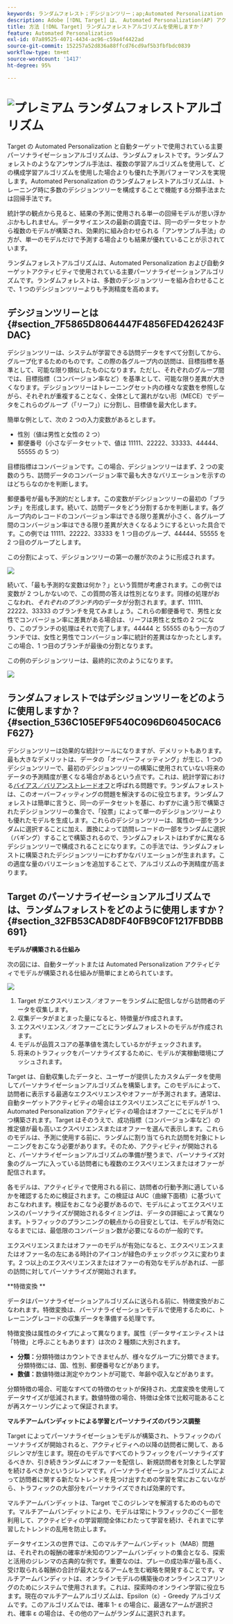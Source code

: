 ```yaml
---
keywords: ランダムフォレスト；デシジョンツリー；ap;Automated Personalization
description: Adobe [!DNL Target] は、 Automated Personalization(AP) アクティビティと自動ターゲットアクティビティの両方でランダムフォレストアルゴリズムを使用します。
title: 方法 [!DNL Target] ランダムフォレストアルゴリズムを使用しますか？
feature: Automated Personalization
exl-id: 07a89525-4071-4434-ac96-c59a4f4422ad
source-git-commit: 152257a52d836a88ffcd76cd9af5b3fbfbdc0839
workflow-type: tm+mt
source-wordcount: '1417'
ht-degree: 95%

---
```


# ![プレミアム](/help/main/assets/premium.png) ランダムフォレストアルゴリズム

Target の Automated Personalization と自動ターゲットで使用されている主要パーソナライゼーションアルゴリズムは、ランダムフォレストです。ランダムフォレストのようなアンサンブル手法は、複数の学習アルゴリズムを使用して、どの構成学習アルゴリズムを使用した場合よりも優れた予測パフォーマンスを実現します。Automated Personalization のランダムフォレストアルゴリズムは、トレーニング時に多数のデシジョンツリーを構成することで機能する分類手法または回帰手法です。

統計学の観点から見ると、結果の予測に使用される単一の回帰モデルが思い浮かぶかもしれません。データサイエンスの最新の調査では、同一のデータセットから複数のモデルが構築され、効果的に組み合わせられる「アンサンブル手法」の方が、単一のモデルだけで予測する場合よりも結果が優れていることが示されています。

ランダムフォレストアルゴリズムは、Automated Personalization および自動ターゲットアクティビティで使用されている主要パーソナライゼーションアルゴリズムです。ランダムフォレストは、多数のデシジョンツリーを組み合わせることで、1 つのデシジョンツリーよりも予測精度を高めます。

## デシジョンツリーとは {#section_7F5865D8064447F4856FED426243FDAC}

デシジョンツリーは、システムが学習できる訪問データをすべて分割してから、グループ化するためのものです。この際の各グループ内の訪問は、目標指標を基準として、可能な限り類似したものになります。ただし、それぞれのグループ間では、目標指標（コンバージョン率など）を基準として、可能な限り差異が大きくなります。デシジョンツリーはトレーニングセット内の様々な変数を参照しながら、それぞれが重複することなく、全体として漏れがない形（MECE）でデータをこれらのグループ（「リーフ」）に分割し、目標値を最大化します。

簡単な例として、次の 2 つの入力変数があるとします。

* 性別（値は男性と女性の 2 つ）
* 郵便番号（小さなデータセットで、値は 11111、22222、33333、44444、55555 の 5 つ）

目標指標はコンバージョンです。この場合、デシジョンツリーはまず、2 つの変数のうち、訪問データのコンバージョン率で最も大きなバリエーションを示すのはどちらなのかを判断します。

郵便番号が最も予測的だとします。この変数がデシジョンツリーの最初の「ブランチ」を形成します。続いて、訪問データをどう分割するかを判断します。各グループ内のレコードのコンバージョン率はできる限り差異が小さく、各グループ間のコンバージョン率はできる限り差異が大きくなるようにするといった具合です。この例では 11111、22222、33333 を 1 つ目のグループ、44444、55555 を 2 つ目のグループとします。

この分割によって、デシジョンツリーの第一の層が次のように形成されます。

![](assets/decsion_tree_1.png)

続いて、「最も予測的な変数は何か？」という質問が考慮されます。この例では変数が 2 つしかないので、この質問の答えは性別となります。同様の処理がおこなわれ、*それぞれのブランチ内*&#x200B;のデータが分割されます。まず、11111、22222、33333 のブランチを見てみましょう。これらの郵便番号で、男性と女性でコンバージョン率に差異がある場合は、リーフは男性と女性の 2 つになり、このブランチの処理はそれで完了します。44444 と 55555 のもう一方のブランチでは、女性と男性でコンバージョン率に統計的差異はなかったとします。この場合、1 つ目のブランチが最後の分割となります。

この例のデシジョンツリーは、最終的に次のようになります。

![](assets/decsion_tree_2.png)

## ランダムフォレストではデシジョンツリーをどのように使用しますか？ {#section_536C105EF9F540C096D60450CAC6F627}

デシジョンツリーは効果的な統計ツールになりますが、デメリットもあります。最も大きなデメリットは、データの「オーバーフィッティング」が生じ、1 つのデシジョンツリーで、最初のデシジョンツリーの構築に使用されていない将来のデータの予測精度が悪くなる場合があるという点です。これは、統計学習における[バイアス／バリアンストレードオフ](https://en.wikipedia.org/wiki/Bias%E2%80%93variance_tradeoff)と呼ばれる問題です。ランダムフォレストは、このオーバーフィッティングの問題を解決するのに役立ちます。ランダムフォレストは簡単に言うと、同一のデータセットを基に、わずかに違う形で構築されたデシジョンツリーの集合で、「投票」によって単一のデシジョンツリーよりも優れたモデルを生成します。これらのデシジョンツリーは、属性の一部をランダムに選択することに加え、置換によって訪問レコードの一部をランダムに選択（バギング）することで構築されるので、ランダムフォレストはわずかに異なるデシジョンツリーで構成されることになります。この手法では、ランダムフォレストに構築されたデシジョンツリーにわずかなバリエーションが生まれます。この適度な量のバリエーションを追加することで、アルゴリズムの予測精度が高まります。

## Target のパーソナライゼーションアルゴリズムでは、ランダムフォレストをどのように使用しますか？ {#section_32FB53CAD8DF40FB9C0F1217FBDBB691}

**モデルが構築される仕組み**

次の図には、自動ターゲットまたは Automated Personalization アクティビティでモデルが構築される仕組みが簡単にまとめられています。

![](assets/random_forest_flow.png)

1. Target がエクスペリエンス／オファーをランダムに配信しながら訪問者のデータを収集します。
1. 収集データがまとまった量になると、特徴量が作成されます。
1. エクスペリエンス／オファーごとにランダムフォレストのモデルが作成されます。
1. モデルが品質スコアの基準値を満たしているかがチェックされます。
1. 将来のトラフィックをパーソナライズするために、モデルが実稼動環境にプッシュされます。

Target は、自動収集したデータと、ユーザーが提供したカスタムデータを使用してパーソナライゼーションアルゴリズムを構築します。このモデルによって、訪問者に表示する最適なエクスペリエンスやオファーが予測されます。通常は、自動ターゲットアクティビティの場合はエクスペリエンスごとにモデルが 1 つ、Automated Personalization アクティビティの場合はオファーごとにモデルが 1 つ構築されます。Target はそのうえで、成功指標（コンバージョン率など）の推定値が最も高いエクスペリエンスまたはオファーを選んで表示します。これらのモデルは、予測に使用する前に、ランダムに割り当てられた訪問を対象にトレーニングをおこなう必要があります。そのため、アクティビティが開始されると、パーソナライゼーションアルゴリズムの準備が整うまで、パーソナライズ対象のグループに入っている訪問者にも複数のエクスペリエンスまたはオファーが配信されます。

各モデルは、アクティビティで使用される前に、訪問者の行動予測に適しているかを確認するために検証されます。この検証は AUC（曲線下面積）に基づいておこなわれます。検証をおこなう必要があるので、モデルによってエクスペリエンスのパーソナライズが開始されるタイミングは、データの詳細によって異なります。トラフィックのプランニングの観点からの目安としては、モデルが有効になるまでには、最低限のコンバージョン数が必要になるのが一般的です。

エクスペリエンスまたはオファーのモデルが有効になると、エクスペリエンスまたはオファー名の左にある時計のアイコンが緑色のチェックボックスに変わります。2 つ以上のエクスペリエンスまたはオファーの有効なモデルがあれば、一部の訪問に対してパーソナライズが開始されます。

**特徴変換 **

データはパーソナライゼーションアルゴリズムに送られる前に、特徴変換がおこなわれます。特徴変換は、パーソナライゼーションモデルで使用するために、トレーニングレコードの収集データを準備する処理です。

特徴変換は属性のタイプによって異なります。属性（データサイエンティストは「特徴」と呼ぶこともあります）は次の 2 種類に大別されます。

* **分類：**&#x200B;分類特徴はカウントできませんが、様々なグループに分類できます。分類特徴には、国、性別、郵便番号などがあります。
* **数値：**&#x200B;数値特徴は測定やカウントが可能で、年齢や収入などがあります。

分類特徴の場合、可能なすべての特徴のセットが保持され、尤度変換を使用してデータサイズが低減されます。数値特徴の場合、特徴は全体で比較可能あることが再スケーリングによって保証されます。

**マルチアームバンディットによる学習とパーソナライズのバランス調整**

Target によってパーソナライゼーションモデルが構築され、トラフィックのパーソナライズが開始されると、アクティビティへの以降の訪問者に関して、あるジレンマが生じます。現在のモデルですべてのトラフィックをパーソナライズするべきか、引き続きランダムにオファーを配信し、新規訪問者を対象とした学習を続けるべきかというジレンマです。パーソナライゼーションアルゴリズムによって訪問者に関する新たなトレンドを見つけ出すための学習を常におこないながら、トラフィックの大部分をパーソナライズできれば効果的です。

マルチアームバンディットは、Target でこのジレンマを解消するためのものです。マルチアームバンディットにより、モデルは常にトラフィックのごく一部を利用して、アクティビティの学習期間全体にわたって学習を続け、それまでに学習したトレンドの乱用を防止します。

データサイエンスの世界では、このマルチアームバンディット（MAB）問題は、それぞれの報酬の確率が未知のワンアームバンディットの集合となる、探索と活用のジレンマの古典的な例です。重要なのは、プレーの成功率が最も高く、受け取られる報酬の合計が最大となるアームを生む戦略を開発することです。マルチアームバンディットは、オンラインモデルの構築後のオンラインスコアリングのためにシステムで使用されます。これは、探索時のオンライン学習に役立ちます。現在のマルチアームアルゴリズムは、Epsilon（ε）- Greedy アルゴリズムです。このアルゴリズムでは、確率 1- ε の場合に、最適なアームが選択され、確率 ε の場合は、その他のアームがランダムに選択されます。
